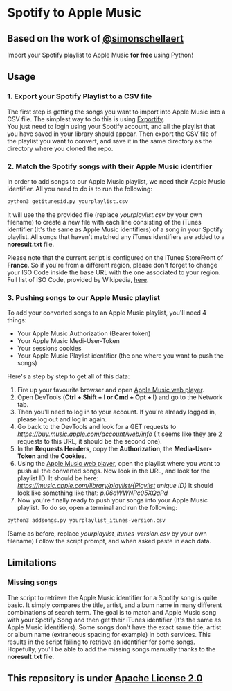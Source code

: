 # Spotify to Apple Music
## Based on the work of [@simonschellaert](https://github.com/simonschellaert/spotify2am)
Import your Spotify playlist to Apple Music **for free** using Python!

## Usage
### 1. Export your Spotify Playlist to a CSV file
The first step is getting the songs you want to import into Apple Music into a CSV file. The simplest way to do this is using [Exportify](https://watsonbox.github.io/exportify/).  
You just need to login using your Spotify account, and all the playlist that you have saved in your library should appear. Then export the CSV file of the playlist you want to convert, and save it in the same directory as the directory where you cloned the repo.

### 2. Match the Spotify songs with their Apple Music identifier
In order to add songs to our Apple Music playlist, we need their Apple Music identifier. All you need to do is to run the following:
```bash
python3 getitunesid.py yourplaylist.csv
```
It will use the the provided file (replace *yourplaylist.csv* by your own filename) to create a new file with each line consisting of the iTunes identifier (It's the same as Apple Music identifiers) of a song in your Spotify playlist.
All songs that haven't matched any iTunes identifiers are added to a **noresult.txt** file.

Please note that the current script is configured on the iTunes StoreFront of **France**. So if you're from a different region, please don't forget to change your ISO Code inside the base URL with the one associated to your region. Full list of ISO Code, provided by Wikipedia, [here](https://en.wikipedia.org/wiki/ISO_3166-1_alpha-2).

### 3. Pushing songs to our Apple Music playlist
To add your converted songs to an Apple Music playlist, you'll need 4 things:
- Your Apple Music Authorization (Bearer token)
- Your Apple Music Medi-User-Token
- Your sessions cookies
- Your Apple Music Playlist identifier (the one where you want to push the songs)

Here's a step by step to get all of this data:
1. Fire up your favourite browser and open [Apple Music web player](https://music.apple.com). 
2. Open DevTools (**Ctrl + Shift + I or Cmd + Opt + I**) and go to the Network tab. 
3. Then you'll need to log in to your account. If you're already logged in, please log out and log in again. 
4. Go back to the DevTools and look for a GET requests to *https://buy.music.apple.com/account/web/info* (It seems like they are 2 requests to this URL, it should be the second one).
5. In the **Requests Headers**, copy the **Authorization**, the **Media-User-Token** and the **Cookies**.
6. Using the [Apple Music web player](https://music.apple.com), open the playlist where you want to push all the converted songs. Now look in the URL, and look for the playlist ID. It should be here: *https://music.apple.com/library/playlist/{Playlist unique ID}*  It should look like something like that: *p.06aWWNPc05XQaPd*
7. Now you're finally ready to push your songs into your Apple Music playlist. To do so, open a terminal and run the following:
```bash
python3 addsongs.py yourplaylist_itunes-version.csv
```
(Same as before, replace *yourplaylist_itunes-version.csv* by your own filename)
Follow the script prompt, and when asked paste in each data.
## Limitations
### Missing songs
The script to retrieve the Apple Music identifier for a Spotify song is quite basic. It simply compares the title, artist, and album name in many different combinations of search term. The goal is to match and Apple Music song with your Spotify Song and then get their iTunes identifier (It's the same as Apple Music identifiers). Some songs don't have the exact same title, artist or album name (extraneous spacing for example) in both services. This results in the script failing to retrieve an identifier for some songs. Hopefully, you'll be able to add the missing songs manually thanks to the **noresult.txt** file.
## This repository is under [Apache License 2.0 ](LICENSE) 
